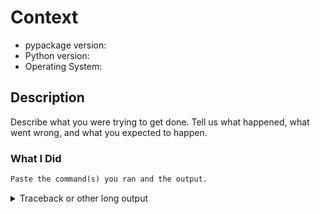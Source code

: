# Context

* pypackage version:
* Python version:
* Operating System:

## Description

Describe what you were trying to get done.  Tell us what happened, what went
wrong, and what you expected to happen.

### What I Did

```txt
Paste the command(s) you ran and the output.
```

<details>
<summary>Traceback or other long output</summary>

```txt
Traceback (most recent call last):
  File "/Users/jeff/workspace/emanon/env/bin/emanon", line 33, in <module>
    sys.exit(load_entry_point('emanon', 'console_scripts', 'emanon')())
  File "/Users/jeff/workspace/emanon/env/lib/python3.8/site-packages/typer/main.py", line 214, in __call__
    return get_command(self)(*args, **kwargs)
  File "/Users/jeff/workspace/emanon/env/lib/python3.8/site-packages/click/core.py", line 1128, in __call__
    return self.main(*args, **kwargs)
  File "/Users/jeff/workspace/emanon/env/lib/python3.8/site-packages/click/core.py", line 1053, in main
    rv = self.invoke(ctx)
  File "/Users/jeff/workspace/emanon/env/lib/python3.8/site-packages/click/core.py", line 1659, in invoke
    return _process_result(sub_ctx.command.invoke(sub_ctx))
  File "/Users/jeff/workspace/emanon/env/lib/python3.8/site-packages/click/core.py", line 1395, in invoke
    return ctx.invoke(self.callback, **ctx.params)
  File "/Users/jeff/workspace/emanon/env/lib/python3.8/site-packages/click/core.py", line 754, in invoke
    return __callback(*args, **kwargs)
  File "/Users/jeff/workspace/emanon/env/lib/python3.8/site-packages/typer/main.py", line 500, in wrapper
    return callback(**use_params)  # type: ignore
  File "/Users/jeff/workspace/emanon/emanon/cli.py", line 31, in version
    foo.bar
AttributeError: 'NoneType' object has no attribute 'bar'
```

</details>
